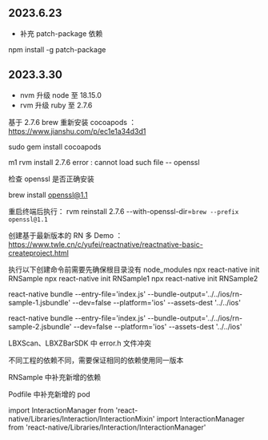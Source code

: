 ## 2023.6.23

* 补充 patch-package 依赖

npm install -g patch-package

## 2023.3.30

* nvm 升级 node 至 18.15.0
* rvm 升级 ruby 至 2.7.6

基于 2.7.6 brew 重新安装 cocoapods ： https://www.jianshu.com/p/ec1e1a34d3d1

sudo gem install cocoapods

m1 rvm install 2.7.6 error : cannot load such file -- openssl

检查 openssl 是否正确安装

brew install openssl@1.1

重启终端后执行：
rvm reinstall 2.7.6 --with-openssl-dir=`brew --prefix openssl@1.1`

创建基于最新版本的 RN 多 Demo ： https://www.twle.cn/c/yufei/reactnative/reactnative-basic-createproject.html

执行以下创建命令前需要先确保根目录没有 node_modules
npx react-native init RNSample
npx react-native init RNSample1
npx react-native init RNSample2

react-native bundle --entry-file='index.js' --bundle-output='../../ios/rn-sample-1.jsbundle' --dev=false --platform='ios' --assets-dest '../../ios'

react-native bundle --entry-file='index.js' --bundle-output='../../ios/rn-sample-2.jsbundle' --dev=false --platform='ios' --assets-dest '../../ios'

LBXScan、LBXZBarSDK 中 error.h 文件冲突

不同工程的依赖不同，需要保证相同的依赖使用同一版本

RNSample 中补充新增的依赖

Podfile 中补充新增的 pod

import InteractionManager from 'react-native/Libraries/Interaction/InteractionMixin'
import InteractionManager from 'react-native/Libraries/Interaction/InteractionManager'
